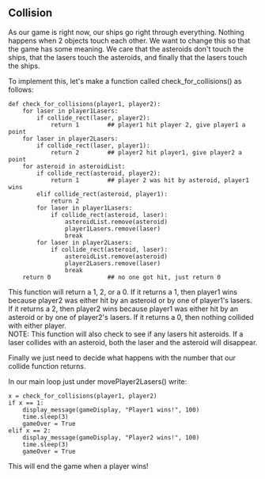 Collision
---------

As our game is right now, our ships go right through everything.  Nothing happens when 2 objects touch each other.  We want to change this so that the game has some meaning.  We care that the asteroids don't touch the ships, that the lasers touch the asteroids, and finally that the lasers touch the ships.

To implement this, let's make a function called check_for_collisions() as follows:

    def check_for_collisions(player1, player2):
        for laser in player1Lasers:
            if collide_rect(laser, player2):
                return 1        ## player1 hit player 2, give player1 a point
        for laser in player2Lasers:
            if collide_rect(laser, player1):
                return 2        ## player2 hit player1, give player2 a point
        for asteroid in asteroidList:
            if collide_rect(asteroid, player2):
                return 1        ## player 2 was hit by asteroid, player1 wins
            elif collide_rect(asteroid, player1):
                return 2 
            for laser in player1Lasers:
                if collide_rect(asteroid, laser):
                    asteroidList.remove(asteroid)
                    player1Lasers.remove(laser)
                    break
            for laser in player2Lasers:
                if collide_rect(asteroid, laser):
                    asteroidList.remove(asteroid)
                    player2Lasers.remove(laser)
                    break
        return 0                ## no one got hit, just return 0


This function will return a 1, 2, or a 0.  If it returns a 1, then player1 wins because player2 was either hit by an asteroid or by one of player1's lasers.  If it returns a 2, then player2 wins because player1 was either hit by an asteroid or by one of player2's lasers.  If it returns a 0, then nothing collided with either player.  
NOTE: This function will also check to see if any lasers hit asteroids.  If a laser collides with an asteroid, both the laser and the asteroid will disappear.  

Finally we just need to decide what happens with the number that our collide function returns.

In our main loop just under movePlayer2Lasers() write:

    x = check_for_collisions(player1, player2)
    if x == 1:
        display_message(gameDisplay, "Player1 wins!", 100)
        time.sleep(3)
        gameOver = True
    elif x == 2:
        display_message(gameDisplay, "Player2 wins!", 100)
        time.sleep(3)
        gameOver = True


This will end the game when a player wins!

